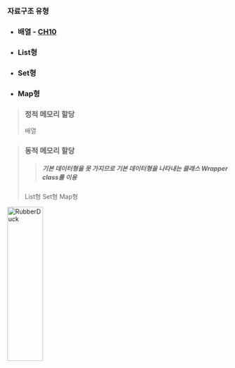 
### 자료구조 유형
* ### 배열  - [CH10](https://github.com/1000004/TLI/tree/main/Java/CH10_%EB%B0%B0%EC%97%B4)
* ### List형
* ### Set형
* ### Map형
> ### 정적 메모리 할당
> 배열

> ### 동적 메모리 할당
> > ##### 기본 데이터형을 못 가지므로 기본 데이터형을 나타내는 클래스 Wrapper class를 이용
> List형
> Set형
> Map형

<img src="https://postfiles.pstatic.net/MjAyMjA1MTVfMTg5/MDAxNjUyNjA1NTYzMzY5.4USEHVjTLChxGaOxIlzLPZl8mTLWwnEFlJGQW0Kho9og.5hny5hmUbX3_KawPjRERJlUipDU6TMFLtcdgfsU2wncg.PNG.forget980/%ED%99%94%EB%A9%B4_%EC%BA%A1%EC%B2%98_2022-05-15_180555.png?type=w580" width="40%" height="30%" title="px(픽셀) 크기 설정" alt="RubberDuck"></img>
